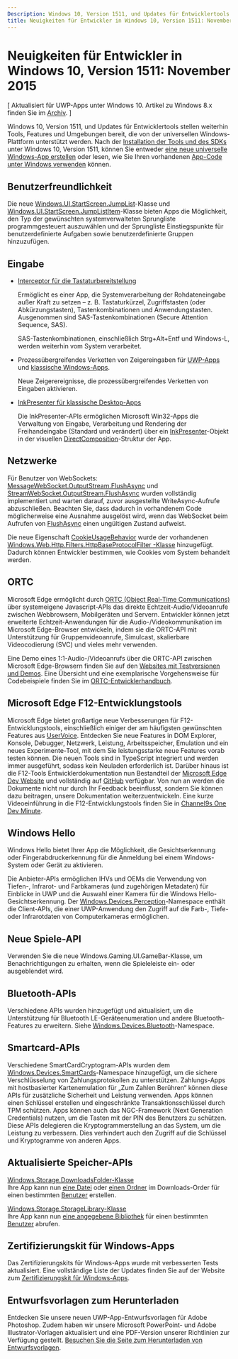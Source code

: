 ```yaml
---
Description: Windows 10, Version 1511, und Updates für Entwicklertools stellen weiterhin Tools, Features und Umgebungen bereit, die von der universellen Windows-Plattform unterstützt werden.
title: Neuigkeiten für Entwickler in Windows 10, Version 1511: November 2015
---
```


# Neuigkeiten für Entwickler in Windows 10, Version 1511: November 2015

\[ Aktualisiert für UWP-Apps unter Windows 10. Artikel zu Windows 8.x finden Sie im [Archiv](http://go.microsoft.com/fwlink/p/?linkid=619132). \]

Windows 10, Version 1511, und Updates für Entwicklertools stellen weiterhin Tools, Features und Umgebungen bereit, die von der universellen Windows-Plattform unterstützt werden. Nach der [Installation der Tools und des SDKs](https://dev.windows.com/downloads) unter Windows 10, Version 1511, können Sie entweder [eine neue universelle Windows-App erstellen](https://msdn.microsoft.com/library/windows/apps/bg124288) oder lesen, wie Sie Ihren vorhandenen [App-Code unter Windows verwenden](https://msdn.microsoft.com/library/windows/apps/mt238321) können.

## Benutzerfreundlichkeit

Die neue <a href="https://msdn.microsoft.com/library/windows/apps/windows.ui.startscreen.aspx">Windows.UI.StartScreen.JumpList</a>-Klasse und <a href="https://msdn.microsoft.com/library/windows/apps/windows.ui.startscreen.aspx">Windows.UI.StartScreen.JumpListItem</a>-Klasse bieten Apps die Möglichkeit, den Typ der gewünschten systemverwalteten Sprungliste programmgesteuert auszuwählen und der Sprungliste Einstiegspunkte für benutzerdefinierte Aufgaben sowie benutzerdefinierte Gruppen hinzuzufügen.

## Eingabe
                                        
* <a href="https://msdn.microsoft.com/library/windows/apps/windows.ui.input.keyboarddeliveryinterceptor.aspx">Interceptor für die Tastaturbereitstellung</a>
                                        
    Ermöglicht es einer App, die Systemverarbeitung der Rohdateneingabe außer Kraft zu setzen – z. B. Tastaturkürzel, Zugriffstasten (oder Abkürzungstasten), Tastenkombinationen und Anwendungstasten. Ausgenommen sind SAS-Tastenkombinationen (Secure Attention Sequence, SAS).

    SAS-Tastenkombinationen, einschließlich Strg+Alt+Entf und Windows-L, werden weiterhin vom System verarbeitet.
                                        
* Prozessübergreifendes Verketten von Zeigereingaben für <a href="https://msdn.microsoft.com/library/windows/apps/windows.ui.core.corewindow.aspx">UWP-Apps</a> und <a href="https://msdn.microsoft.com/library/windows/desktop/hh454903(v=vs.85).aspx">klassische Windows-Apps</a>.
                                        
    Neue Zeigerereignisse, die prozessübergreifendes Verketten von Eingaben aktivieren.    
                                        
* <a href="https://msdn.microsoft.com/library/windows/desktop/mt622165(v=vs.85).aspx">InkPresenter für klassische Desktop-Apps</a>
                                        
    Die InkPresenter-APIs ermöglichen Microsoft Win32-Apps die Verwaltung von Eingabe, Verarbeitung und Rendering der Freihandeingabe (Standard und verändert) über ein <a href="https://msdn.microsoft.com/library/windows/desktop/windows.ui.input.inking.inkpresenter.aspx">InkPresenter</a>-Objekt in der visuellen <a href="https://msdn.microsoft.com/library/windows/desktop/hh437371(v=vs.85).aspx">DirectComposition</a>-Struktur der App.    
                                    
## Netzwerke
                                                                        
Für Benutzer von WebSockets: <a href="https://msdn.microsoft.com/library/windows/apps/windows.storage.streams.datawriter.flushasync.aspx">MessageWebSocket.OutputStream.FlushAsync</a> und <a href="https://msdn.microsoft.com/library/windows/apps/windows.storage.streams.datawriter.flushasync.aspx">StreamWebSocket.OutputStream.FlushAsync</a> wurden vollständig implementiert und warten darauf, zuvor ausgestellte WriteAsync-Aufrufe abzuschließen. Beachten Sie, dass dadurch in vorhandenem Code möglicherweise eine Ausnahme ausgelöst wird, wenn das WebSocket beim Aufrufen von <a href="https://msdn.microsoft.com/library/windows/apps/windows.storage.streams.datawriter.flushasync.aspx">FlushAsync</a> einen ungültigen Zustand aufweist.    

Die neue Eigenschaft <a href="https://msdn.microsoft.com/library/windows/apps/windows.web.http.filters.httpbaseprotocolfilter.aspx">CookieUsageBehavior</a> wurde der vorhandenen <a href="https://msdn.microsoft.com/library/windows/apps/windows.web.http.filters.httpbaseprotocolfilter.aspx">Windows.Web.Http.Filters.HttpBaseProtocolFilter -Klasse</a> hinzugefügt. Dadurch können Entwickler bestimmen, wie Cookies vom System behandelt werden.    
                                    
## ORTC
                                    
Microsoft Edge ermöglicht durch <a href="https://msdn.microsoft.com/library/mt433097(v=vs.85).aspx">ORTC (Object Real-Time Communications)</a> über systemeigene Javascript-APIs das direkte Echtzeit-Audio/Videoanrufe zwischen Webbrowsern, Mobilgeräten und Servern. Entwickler können jetzt erweiterte Echtzeit-Anwendungen für die Audio-/Videokommunikation im Microsoft Edge-Browser entwickeln, indem sie die ORTC-API mit Unterstützung für Gruppenvideoanrufe, Simulcast, skalierbare Videocodierung (SVC) und vieles mehr verwenden.    

Eine Demo eines 1:1-Audio-/Videoanrufs über die ORTC-API zwischen Microsoft Edge-Browsern finden Sie auf den <a href="/microsoft-edge/testdrive/demos/ortcdemo/">Websites mit Testversionen und Demos</a>. Eine Übersicht und eine exemplarische Vorgehensweise für Codebeispiele finden Sie im <a href="https://msdn.microsoft.com/library/mt588497(v=vs.85).aspx">ORTC-Entwicklerhandbuch</a>.
                                        
## Microsoft Edge F12-Entwicklungstools
                                                                        
Microsoft Edge bietet großartige neue Verbesserungen für F12-Entwicklungstools, einschließlich einiger der am häufigsten gewünschten Features aus <a href="https://wpdev.uservoice.com/forums/257854-microsoft-edge-developer">UserVoice</a>. Entdecken Sie neue Features in DOM Explorer, Konsole, Debugger, Netzwerk, Leistung, Arbeitsspeicher, Emulation und ein neues Experimente-Tool, mit dem Sie leistungsstarke neue Features vorab testen können. Die neuen Tools sind in TypeScript integriert und werden immer ausgeführt, sodass kein Neuladen erforderlich ist. Darüber hinaus ist die F12-Tools Entwicklerdokumentation nun Bestandteil der <a href="http://dev.modern.ie/">Microsoft Edge Dev Website</a> und vollständig auf <a href="https://github.com/MicrosoftEdge/MicrosoftEdge-Documentation">GitHub</a> verfügbar. Von nun an werden die Dokumente nicht nur durch Ihr Feedback beeinflusst, sondern Sie können dazu beitragen, unsere Dokumentation weiterzuentwickeln. Eine kurze Videoeinführung in die F12-Entwicklungstools finden Sie in <a href="https://channel9.msdn.com/Blogs/One-Dev-Minute/Microsoft-Edge-F12-tools">Channel9s One Dev Minute</a>.    
                                    
## Windows Hello
                                    
Windows Hello bietet Ihrer App die Möglichkeit, die Gesichtserkennung oder Fingerabdruckerkennung für die Anmeldung bei einem Windows-System oder Gerät zu aktivieren.

Die Anbieter-APIs ermöglichen IHVs und OEMs die Verwendung von Tiefen-, Infrarot- und Farbkameras (und zugehörigen Metadaten) für Einblicke in UWP und die Auswahl einer Kamera für die Windows Hello-Gesichtserkennung. Der <a href="http://go.microsoft.com/fwlink/?LinkId=691697">Windows.Devices.Perception</a>-Namespace enthält die Client-APIs, die einer UWP-Anwendung den Zugriff auf die Farb-, Tiefe- oder Infrarotdaten von Computerkameras ermöglichen.
                                    
## Neue Spiele-API

Verwenden Sie die neue Windows.Gaming.UI.GameBar-Klasse, um Benachrichtigungen zu erhalten, wenn die Spieleleiste ein- oder ausgeblendet wird.    
                            
                                    
## Bluetooth-APIs
                                    
Verschiedene APIs wurden hinzugefügt und aktualisiert, um die Unterstützung für Bluetooth LE-Geräteenumeration und andere Bluetooth-Features zu erweitern. Siehe <a href="https://msdn.microsoft.com/library/windows/apps/windows.devices.bluetooth.aspx">Windows.Devices.Bluetooth</a>-Namespace.    
                                   
## Smartcard-APIs ## 

Verschiedene SmartCardCryptogram-APIs wurden dem <a href="https://msdn.microsoft.com/library/windows/apps/windows.devices.smartcards.aspx">Windows.Devices.SmartCards</a>-Namespace hinzugefügt, um die sichere Verschlüsselung von Zahlungsprotokollen zu unterstützen. Zahlungs-Apps mit hostbasierter Kartenemulation für „Zum Zahlen Berühren“ können diese APIs für zusätzliche Sicherheit und Leistung verwenden. Apps können einen Schlüssel erstellen und eingeschränkte Transaktionsschlüssel durch TPM schützen. Apps können auch das NGC-Framework (Next Generation Credentials) nutzen, um die Tasten mit der PIN des Benutzers zu schützen. Diese APIs delegieren die Kryptogrammerstellung an das System, um die Leistung zu verbessern. Dies verhindert auch den Zugriff auf die Schlüssel und Kryptogramme von anderen Apps.    
                                    
## Aktualisierte Speicher-APIs ## 
    
<a href="https://msdn.microsoft.com/library/windows/apps/windows.storage.downloadsfolder.aspx">Windows.Storage.DownloadsFolder-Klasse</a><br />
Ihre App kann nun <a href="https://msdn.microsoft.com/library/windows/apps/windows.storage.downloadsfolder.createfileforuserasync.aspx">eine Datei</a> oder <a href="https://msdn.microsoft.com/library/windows/apps/windows.storage.downloadsfolder.createfolderforuserasync.aspx">einen Ordner</a> im Downloads-Order für einen bestimmten <a href="https://msdn.microsoft.com/library/windows/apps/windows.system.user.aspx">Benutzer</a> erstellen.
                                            
<a href="https://msdn.microsoft.com/library/windows/apps/windows.storage.storagelibrary.aspx">Windows.Storage.StorageLibrary-Klasse</a><br />
Ihre App kann nun <a href="https://msdn.microsoft.com/library/windows/apps/windows.storage.storagelibrary.getlibraryforuserasync.aspx">eine angegebene Bibliothek</a> für einen bestimmten <a href="https://msdn.microsoft.com/library/windows/apps/windows.system.user.aspx">Benutzer</a> abrufen.
                                    
## Zertifizierungskit für Windows-Apps ## 
                                    
Das Zertifizierungskits für Windows-Apps wurde mit verbesserten Tests aktualisiert. Eine vollständige Liste der Updates finden Sie auf der Website zum <a href="/develop/app-certification-kit">Zertifizierungskit für Windows-Apps</a>.    
                                    
## Entwurfsvorlagen zum Herunterladen ## 

Entdecken Sie unsere neuen UWP-App-Entwurfsvorlagen für Adobe Photoshop. Zudem haben wir unsere Microsoft PowerPoint- und Adobe Illustrator-Vorlagen aktualisiert und eine PDF-Version unserer Richtlinien zur Verfügung gestellt. <a href="/design/assets">Besuchen Sie die Seite zum Herunterladen von Entwurfsvorlagen</a>.    




<!--HONumber=Mar16_HO5-->


